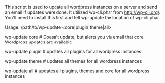 This script is used to update all wordpress instances on a server and send an email if updates were done.
It utilized wp-cli.phar from http://wp-cli.org/. You'll need to install this first and tell wp-update the location of wp-cli.phar.

Usage: /path/to/wp-update <core|plugin|theme|all>

wp-update core # Doesn't update, but alerts you via email that core Wordpress updates are available

wp-update plugin # updates all plugins for all wordpress instances

wp-update theme # updates all themes for all wordpress instances

wp-update all # updates all plugins, themes and core for all wordpress instances
